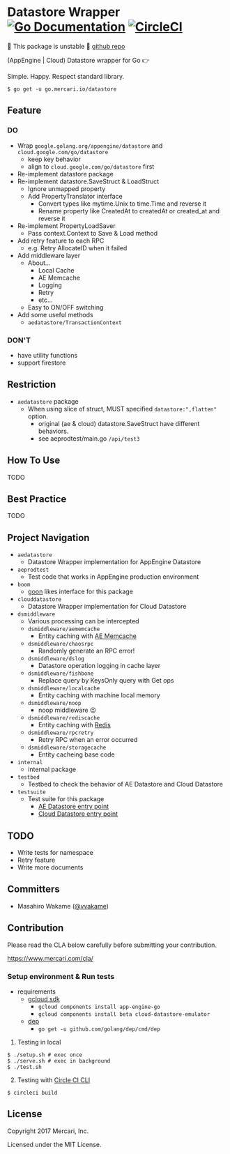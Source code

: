 # Datastore Wrapper [![Go Documentation](http://img.shields.io/badge/go-documentation-blue.svg?style=flat-square)][godoc] [![CircleCI](https://circleci.com/gh/mercari/datastore.svg?style=svg)][circleci]

[godoc]: https://godoc.org/go.mercari.io/datastore
[circleci]: https://circleci.com/gh/mercari/datastore

:construction: This package is unstable :construction: [github repo](https://github.com/mercari/datastore)

(AppEngine | Cloud) Datastore wrapper for Go 👉

Simple.
Happy.
Respect standard library.

```
$ go get -u go.mercari.io/datastore
```

## Feature

### DO

* Wrap `google.golang.org/appengine/datastore` and `cloud.google.com/go/datastore`
    * keep key behavior
    * align to `cloud.google.com/go/datastore` first
* Re-implement datastore package
* Re-implement datastore.SaveStruct & LoadStruct
    * Ignore unmapped property
    * Add PropertyTranslator interface
        * Convert types like mytime.Unix to time.Time and reverse it
        * Rename property like CreatedAt to createdAt or created_at and reverse it
* Re-implement PropertyLoadSaver
    * Pass context.Context to Save & Load method
* Add retry feature to each RPC
    * e.g. Retry AllocateID when it failed
* Add middleware layer
    * About...
        * Local Cache
        * AE Memcache
        * Logging
        * Retry
        * etc...
    * Easy to ON/OFF switching
* Add some useful methods
    * `aedatastore/TransactionContext`

### DON'T

* have utility functions
* support firestore

## Restriction

* `aedatastore` package
    * When using slice of struct, MUST specified `datastore:",flatten"` option.
        * original (ae & cloud) datastore.SaveStruct have different behaviors.
        * see aeprodtest/main.go `/api/test3`

## How To Use

TODO

## Best Practice

TODO

## Project Navigation

* `aedatastore`
    * Datastore Wrapper implementation for AppEngine Datastore
* `aeprodtest`
    * Test code that works in AppEngine production environment
* `boom`
    * [goon](https://github.com/mjibson/goon) likes interface for this package
* `clouddatastore`
    * Datastore Wrapper implementation for Cloud Datastore
* `dsmiddleware`
    * Various processing can be intercepted
    * `dsmiddleware/aememcache`
        * Entity caching with [AE Memcache](https://cloud.google.com/appengine/docs/standard/go/memcache/using)
    * `dsmiddleware/chaosrpc`
        * Randomly generate an RPC error!
    * `dsmiddleware/dslog`
        * Datastore operation logging in cache layer
    * `dsmiddleware/fishbone`
        * Replace query by KeysOnly query with Get ops
    * `dsmiddleware/localcache`
        * Entity caching with machine local memory
    * `dsmiddleware/noop`
        * noop middleware :wink:
    * `dsmiddleware/rediscache`
        * Entity caching with [Redis](https://redis.io/)
    * `dsmiddleware/rpcretry`
        * Retry RPC when an error occurred
    * `dsmiddleware/storagecache`
        * Entity cacheing base code
* `internal`
    * internal package
* `testbed`
    * Testbed to check the behavior of AE Datastore and Cloud Datastore
* `testsuite`
    * Test suite for this package
        * [AE Datastore entry point](https://github.com/mercari/datastore/blob/master/aedatastore/testsuite_test.go)
        * [Cloud Datastore entry point](https://github.com/mercari/datastore/blob/master/clouddatastore/testsuite_test.go)

## TODO

* Write tests for namespace
* Retry feature
* Write more documents

## Committers

 * Masahiro Wakame ([@vvakame](https://github.com/vvakame))

## Contribution

Please read the CLA below carefully before submitting your contribution.

https://www.mercari.com/cla/

### Setup environment & Run tests

* requirements
    * [gcloud sdk](https://cloud.google.com/sdk/docs/quickstarts)
        * `gcloud components install app-engine-go`
        * `gcloud components install beta cloud-datastore-emulator`
    * [dep](github.com/golang/dep)
        * `go get -u github.com/golang/dep/cmd/dep`

1. Testing in local

```
$ ./setup.sh # exec once
$ ./serve.sh # exec in background
$ ./test.sh
```

2. Testing with [Circle CI CLI](https://circleci.com/docs/2.0/local-jobs/)

```
$ circleci build
```

## License

Copyright 2017 Mercari, Inc.

Licensed under the MIT License.
